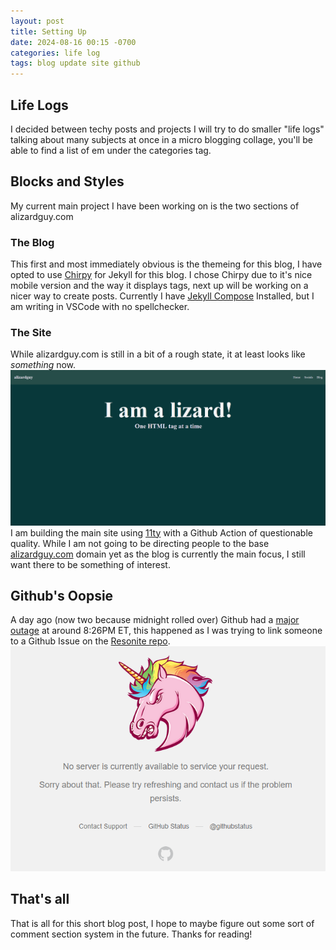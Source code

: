 ```yaml
---
layout: post
title: Setting Up
date: 2024-08-16 00:15 -0700
categories: life log
tags: blog update site github
---
```


## Life Logs
I decided between techy posts and projects I will try to do smaller "life logs" talking about many subjects at once in a micro blogging collage, you'll be able to find a list of em under the categories tag.

## Blocks and Styles
My current main project I have been working on is the two sections of alizardguy.com

### The Blog
This first and most immediately obvious is the themeing for this blog, I have opted to use [Chirpy](https://chirpy.cotes.page/) for Jekyll for this blog. I chose Chirpy due to it's nice mobile version and the way it displays tags, next up will be working on a nicer way to create posts. Currently I have [Jekyll Compose](https://github.com/jekyll/jekyll-compose) Installed, but I am writing in VSCode with no spellchecker.

### The Site
While alizardguy.com is still in a bit of a rough state, it at least looks like *something* now.
![Photo of my site's almost blank home page](../assets/post_media/2024/alizardsitev1.png)
I am building the main site using [11ty](https://www.11ty.dev/) with a Github Action of questionable quality. While I am not going to be directing people to the base [alizardguy.com](https://alizardguy.com/) domain yet as the blog is currently the main focus, I still want there to be something of interest.

## Github's Oopsie
A day ago (now two because midnight rolled over) Github had a [major outage](https://www.theverge.com/2024/8/14/24220685/github-down-website-pull-request) at around 8:26PM ET, this happened as I was trying to link someone to a Github Issue on the [Resonite repo](https://github.com/Yellow-Dog-Man/Resonite-Issues).
![Error page of Github saying "No server is currently available to service your request"](../assets/post_media/2024/GithubDown.png)

## That's all
That is all for this short blog post, I hope to maybe figure out some sort of comment section system in the future. Thanks for reading!